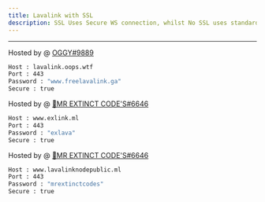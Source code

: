 ```yaml
---
title: Lavalink with SSL
description: SSL Uses Secure WS connection, whilst No SSL uses standard WS. if you want to use the SSL lavalink you need to make sure your bot uses that protocol.
---
```


---
Hosted by @ [OGGY#9889](https://u.oggy.ga/fllssl)
```bash
Host : lavalink.oops.wtf
Port : 443
Password : "www.freelavalink.ga"
Secure : true
```
Hosted by @ [👑MR EXTINCT CODE'S#6646](https://www.mrextinctcodes.ml)
```bash
Host : www.exlink.ml
Port : 443
Password : "exlava"
Secure : true
```
Hosted by @ [👑MR EXTINCT CODE'S#6646](https://www.mrextinctcodes.ml)
```bash
Host : www.lavalinknodepublic.ml
Port : 443
Password : "mrextinctcodes"
Secure : true
```
